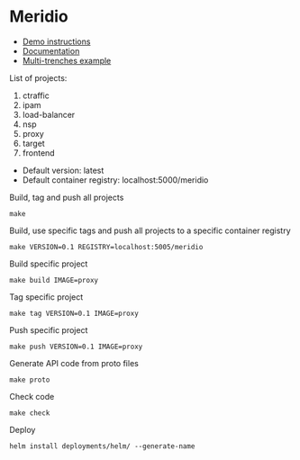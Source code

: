 # Meridio

- [Demo instructions](https://github.com/Nordix/Meridio/tree/master/docs/demo/)
- [Documentation](https://github.com/Nordix/Meridio/tree/master/docs)
- [Multi-trenches example](https://github.com/Nordix/Meridio/tree/master/examples/trenches)

List of projects:
1. ctraffic
2. ipam
3. load-balancer
4. nsp
5. proxy
6. target
7. frontend

* Default version: latest
* Default container registry: localhost:5000/meridio


Build, tag and push all projects
```
make
```

Build, use specific tags and push all projects to a specific container registry
```
make VERSION=0.1 REGISTRY=localhost:5005/meridio
```

Build specific project
```
make build IMAGE=proxy
```

Tag specific project
```
make tag VERSION=0.1 IMAGE=proxy
```

Push specific project
```
make push VERSION=0.1 IMAGE=proxy
```

Generate API code from proto files
```
make proto
```

Check code
```
make check
```

Deploy
```
helm install deployments/helm/ --generate-name
```